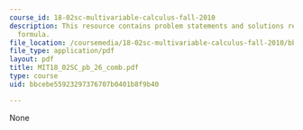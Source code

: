 ```yaml
---
course_id: 18-02sc-multivariable-calculus-fall-2010
description: This resource contains problem statements and solutions related to approximation
  formula.
file_location: /coursemedia/18-02sc-multivariable-calculus-fall-2010/bbcebe55923297376707b0401b8f9b40_MIT18_02SC_pb_26_comb.pdf
file_type: application/pdf
layout: pdf
title: MIT18_02SC_pb_26_comb.pdf
type: course
uid: bbcebe55923297376707b0401b8f9b40

---
```

None